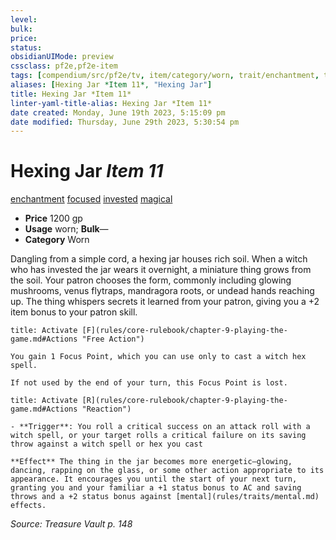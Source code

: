```yaml
---
level:
bulk:
price:
status:
obsidianUIMode: preview
cssclass: pf2e,pf2e-item
tags: [compendium/src/pf2e/tv, item/category/worn, trait/enchantment, trait/focused, trait/invested, trait/magical]
aliases: [Hexing Jar *Item 11*, "Hexing Jar"]
title: Hexing Jar *Item 11*
linter-yaml-title-alias: Hexing Jar *Item 11*
date created: Monday, June 19th 2023, 5:15:09 pm
date modified: Thursday, June 29th 2023, 5:30:54 pm
---
```


# Hexing Jar *Item 11*

[enchantment](rules/traits/enchantment.md) [focused](rules/traits/focused.md) [invested](rules/traits/invested.md) [magical](rules/traits/magical.md)  

- **Price** 1200 gp
- **Usage** worn; **Bulk**—
- **Category** Worn

Dangling from a simple cord, a hexing jar houses rich soil. When a witch who has invested the jar wears it overnight, a miniature thing grows from the soil. Your patron chooses the form, commonly including glowing mushrooms, venus flytraps, mandragora roots, or undead hands reaching up. The thing whispers secrets it learned from your patron, giving you a +2 item bonus to your patron skill.

```ad-embed-ability
title: Activate [F](rules/core-rulebook/chapter-9-playing-the-game.md#Actions "Free Action")

You gain 1 Focus Point, which you can use only to cast a witch hex spell.

If not used by the end of your turn, this Focus Point is lost.
```

```ad-embed-ability
title: Activate [R](rules/core-rulebook/chapter-9-playing-the-game.md#Actions "Reaction")

- **Trigger**: You roll a critical success on an attack roll with a witch spell, or your target rolls a critical failure on its saving throw against a witch spell or hex you cast

**Effect** The thing in the jar becomes more energetic—glowing, dancing, rapping on the glass, or some other action appropriate to its appearance. It encourages you until the start of your next turn, granting you and your familiar a +1 status bonus to AC and saving throws and a +2 status bonus against [mental](rules/traits/mental.md) effects.
```

*Source: Treasure Vault p. 148*
